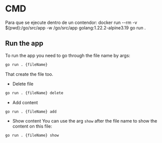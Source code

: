 # CMD
Para que se ejecute dentro de un contendor: docker run --rm -v $(pwd):/go/src/app -w /go/src/app golang:1.22.2-alpine3.19 go run .

## Run the app
To run the app you need to go through the file name by args:
```bash
go run . {fileName}
```
That create the file too.

- Delete file
```zsh
go run . {fileName} delete
```

- Add content
```zsh
go run . {fileName} add
```

- Show content
You can use the arg `show` after the file name to show the content on this file:
```zsh
go run . {fileName} show
```